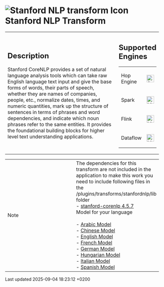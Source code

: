 <div id="header">

# <span class="image image-doc-icon">![Stanford NLP transform Icon](../assets/images/transforms/icons/stanfordnlp.svg)</span> Stanford NLP Transform

</div>

<div id="content">

<table>
<colgroup>
<col style="width: 75%" />
<col style="width: 25%" />
</colgroup>
<tbody>
<tr class="odd">
<td><div class="content">
<div class="sect1">
<h2 id="_description">Description</h2>
<div class="sectionbody">
<div class="paragraph">
<p>Stanford CoreNLP provides a set of natural language analysis tools which can take raw English language text input and give the base forms of words, their parts of speech, whether they are names of companies, people, etc., normalize dates, times, and numeric quantities, mark up the structure of sentences in terms of phrases and word dependencies, and indicate which noun phrases refer to the same entities. It provides the foundational building blocks for higher level text understanding applications.</p>
</div>
</div>
</div>
</div></td>
<td><div class="content">
<div class="sect1">
<h2 id="_supported_engines">Supported Engines</h2>
<div class="sectionbody">
<table>
<tbody>
<tr class="odd">
<td><p>Hop Engine</p></td>
<td><div class="content">
<div class="paragraph">
<p><span class="image"><img src="../assets/images/check_mark.svg" alt="Supported" width="24" /></span></p>
</div>
</div></td>
</tr>
<tr class="even">
<td><p>Spark</p></td>
<td><div class="content">
<div class="paragraph">
<p><span class="image"><img src="../assets/images/question_mark.svg" alt="Maybe Supported" width="24" /></span></p>
</div>
</div></td>
</tr>
<tr class="odd">
<td><p>Flink</p></td>
<td><div class="content">
<div class="paragraph">
<p><span class="image"><img src="../assets/images/question_mark.svg" alt="Maybe Supported" width="24" /></span></p>
</div>
</div></td>
</tr>
<tr class="even">
<td><p>Dataflow</p></td>
<td><div class="content">
<div class="paragraph">
<p><span class="image"><img src="../assets/images/question_mark.svg" alt="Maybe Supported" width="24" /></span></p>
</div>
</div></td>
</tr>
</tbody>
</table>
</div>
</div>
</div></td>
</tr>
</tbody>
</table>

<div class="admonitionblock note">

<table>
<colgroup>
<col style="width: 50%" />
<col style="width: 50%" />
</colgroup>
<tbody>
<tr class="odd">
<td><div class="title">
Note
</div></td>
<td>The dependencies for this transform are not included in the application to make this work you need to include following files in the /plugins/transforms/stanfordnlp/lib folder<br />
- <a href="https://repo1.maven.org/maven2/edu/stanford/nlp/stanford-corenlp/4.5.7/stanford-corenlp-4.5.7.jar">stanford-corenlp 4.5.7</a><br />
Model for your language<br />
<br />
- <a href="https://repo1.maven.org/maven2/edu/stanford/nlp/stanford-corenlp/4.5.7/stanford-corenlp-4.5.7-models-arabic.jar">Arabic Model</a><br />
- <a href="https://repo1.maven.org/maven2/edu/stanford/nlp/stanford-corenlp/4.5.7/stanford-corenlp-4.5.7-models-chinese.jar">Chinese Model</a><br />
- <a href="https://repo1.maven.org/maven2/edu/stanford/nlp/stanford-corenlp/4.5.7/stanford-corenlp-4.5.7-models-english.jar">English Model</a><br />
- <a href="https://repo1.maven.org/maven2/edu/stanford/nlp/stanford-corenlp/4.5.7/stanford-corenlp-4.5.7-models-french.jar">French Model</a><br />
- <a href="https://repo1.maven.org/maven2/edu/stanford/nlp/stanford-corenlp/4.5.7/stanford-corenlp-4.5.7-models-german.jar">German Model</a><br />
- <a href="https://repo1.maven.org/maven2/edu/stanford/nlp/stanford-corenlp/4.5.7/stanford-corenlp-4.5.7-models-hungarian.jar">Hungarian Model</a><br />
- <a href="https://repo1.maven.org/maven2/edu/stanford/nlp/stanford-corenlp/4.5.7/stanford-corenlp-4.5.7-models-italian.jar">Italian Model</a><br />
- <a href="https://repo1.maven.org/maven2/edu/stanford/nlp/stanford-corenlp/4.5.7/stanford-corenlp-4.5.7-models-spanish.jar">Spanish Model</a></td>
</tr>
</tbody>
</table>

</div>

</div>

<div id="footer">

<div id="footer-text">

Last updated 2025-09-04 18:23:12 +0200

</div>

</div>

